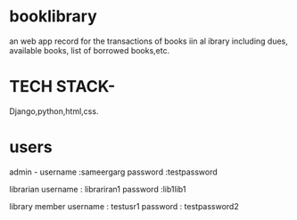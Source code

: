 # booklibrary
 an web app record for the transactions of books iin al ibrary including dues, available books, list of borrowed books,etc.
# TECH STACK-
 Django,python,html,css.
# users
admin - 
username :sameergarg
password :testpassword

librarian 
username : librariran1
password :lib1lib1

library member
username : testusr1
password : testpassword2
